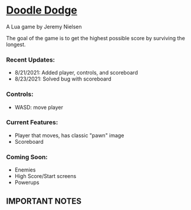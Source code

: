 # [Doodle Dodge](https://github.com/chessguy1405/doodle-dodge)

A Lua game by Jeremy Nielsen

The goal of the game is to get the highest possible score by surviving the longest.

### Recent Updates:  
- 8/21/2021: Added player, controls, and scoreboard  
- 8/23/2021: Solved bug with scoreboard

### Controls:  
- WASD: move player  

### Current Features:  
- Player that moves, has classic "pawn" image
- Scoreboard

### Coming Soon:  
- Enemies  
- High Score/Start screens  
- Powerups  

## IMPORTANT NOTES
